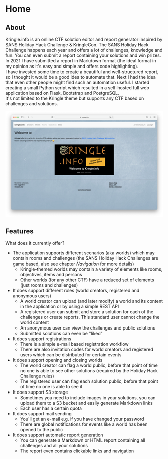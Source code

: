 # Home

## About

Kringle.info is an online CTF solution editor and report generator inspired by SANS Holiday Hack Challenge & KringleCon. The SANS Holiday Hack Challenge happens each year and offers a lot of challenges, knowledge and fun. You can even submit a report containing your solutions and win prizes.  
In 2021 I have submitted a report in Markdown format (the ideal format in my opinion as it's easy and simple and offers code highlighting).  
I have invested some time to create a beautiful and well-structured report, so I thought it would be a good idea to automate that. Next I had the idea that even other people might find such an automation useful. I started creating a small Python script which resulted in a self-hosted full web application based on Flask, Bootstrap and PostgreSQL.  
It's not limited to the Kringle theme but supports any CTF based on challenges and solutions.

![Items Detail](./img/index_all.png)

## Features

What does it currently offer?

- The application supports different scenarios (aka worlds) which may contain rooms and challenges (the SANS Holiday Hack Challenges are game based, also see chapter *Navigation* for more details)
    - Kringle-themed worlds may contain a variety of elements like rooms, objectives, items and persons
    - Other worlds (for any other CTF) have a reduced set of elements (just rooms and challenges)
- It does support different roles (world creators, registered and anonymous users)
    - A world creator can upload (and later modify) a world and its content in the application or by using a simple REST API
    - A registered user can submit and store a solution for each of the challenges or create reports. This standard user cannot change the world content
    - An anonymous user can view the challenges and public solutions
    - Submitted solutions can even be "liked"
- It does support registrations
    - There is a simple e-mail based registration workflow
    - There are also invitation codes for world creators and registered users which can be distributed for certain events
- It does support opening and closing worlds
    - The world creator can flag a world public, before that point of time no one is able to see other solutions (required by the Holiday Hack Challenge rules)
    - The registered user can flag each solution public, before that point of time no one is able to see it
- It does support S3 storage
    - Sometimes you need to include images in your solutions, you can upload them to a S3 bucket and easily generate Markdown links
    - Each user has a certain quota
- It does support mail sending
    - You'll get an e-mail e.g. if you have changed your password
    - There are global notifications for events like a world has been opened to the public
- It does support automatic report generation
    - You can generate a Markdown or HTML report containing all challenges and all your solutions
    - The report even contains clickable links and navigation
